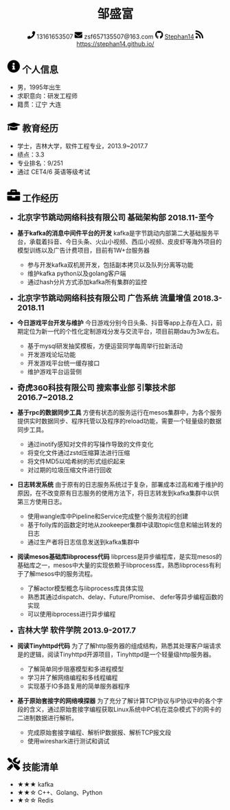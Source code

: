  <center>
     <h1>邹盛富</h1>
     <div>
         <span>
             <img src="assets/phone-solid.svg" width="18px">
             13161653507
         </span>
         <span>
             <img src="assets/envelope-solid.svg" width="18px">
             zsf657135507@163.com
         </span>
         <span>
             <img src="assets/github-brands.svg" width="18px">
             <a href="https://github.com/Stephan14">Stephan14</a>
         </span>
         <span>
             <img src="assets/rss-solid.svg" width="18px">
             <a href="#">https://stephan14.github.io/</a>
         </span>
     </div>
 </center>

 ## <img src="assets/info-circle-solid.svg" width="30px"> 个人信息

 - 男，1995年出生
 - 求职意向：研发工程师
 - 籍贯：辽宁 大连

## <img src="assets/graduation-cap-solid.svg" width="30px"> 教育经历

- 学士，吉林大学，软件工程专业，2013.9~2017.7
- 绩点：3.3
- 专业排名：9/251
- 通过 CET4/6 英语等级考试

## <img src="assets/briefcase-solid.svg" width="30px"> 工作经历

- <font size=4>**北京字节跳动网络科技有限公司 基础架构部 2018.11-至今**</font>

 - **基于kafka的消息中间件平台的开发**
 kafka是字节跳动内部第二大基础服务平台，承载着抖音、今日头条、火山小视频、西瓜小视频、皮皮虾等海外项目的模型训练以及广告计费项目，目前有1W+台服务器
    - 参与开发kafka双机房开发，包括副本拷贝以及队列分离等功能
    - 维护kafka python以及golang客户端
    - 通过hash分片方式添加kafka所有集群的监控

- <font size=4>**北京字节跳动网络科技有限公司 广告系统 流量增值 2018.3-2018.11**</font>

 - **今日游戏平台开发与维护**
 今日游戏分别今日头条、抖音等app上存在入口，前期定位为新一代的个性化定制游戏分发与交流平台，项目前期dau为3w左右。

    - 基于mysql研发抽奖模板，方便运营同学每周举行拉新活动
    - 开发游戏论坛功能
    - 开发游戏平台统一缓存接口
    - 维护游戏平台运营侧


- <font size=4>**奇虎360科技有限公司 搜索事业部 引擎技术部 2016.7~2018.2**</font>

 - **基于rpc的数据同步工具**
 方便有状态的服务运行在mesos集群中，为各个服务提供实时数据同步、程序托管以及程序的reload功能，需要一个轻量级的数据同步工具。

    - 通过inotify感知对文件的写操作导致的文件变化
    - 将变化文件通过zstd压缩算法进行压缩
    - 将文件MD5以哈希树的形式组织起来
    - 对过期的垃圾压缩文件进行回收

 - **日志转发系统**
 由于原有的日志服务系统过于复杂，部署成本过高和难于维护的原因，在不改变原有日志服务的使用方法下，将日志转发到kafka集群中以供第三方使用日志。

    - 使用wangle库中Pipeline和Service完成整个服务流程的创建
    - 基于folly库的函数定时地从zookeeper集群中读取topic信息和输出转发的日志
    - 通过生产者将日志信息发送到kafka集群中

 - **阅读mesos基础库libprocess代码**
 libprcess是异步编程库，是实现mesos的基础库之一，mesos中大量的实现依赖于libprocess库，熟悉libprocess有利于了解mesos中的服务流程。

    - 了解actor模型概念与libprocess库具体实现
    - 熟悉其通过dispatch、delay、Future/Promise、 defer等异步编程函数的实现
    - 可以使用ibprocess进行异步编程


- <font size=4>**吉林大学 软件学院 2013.9-2017.7**</font>
 - **阅读Tinyhttpd代码**
 为了了解http服务器的组成结构，熟悉其处理客户端请求是的逻辑，阅读Tinyhttpd开源项目，Tinyhttpd是一个轻量级http服务器。

    - 了解简单同步阻塞模型和多进程模型
    - 学习并了解网络编程和多线程编程
    - 实现基于IO多路复用的简单服务器程序
 - **基于原始套接字的网络嗅探器**
 为了充分了解计算TCP协议与IP协议中的各个字段的含义，通过原始套接字编程获取Linux系统中PC机在混杂模式下的网卡的二进制数据进行解析。

    - 完成原始套接字编程、解析IP数据报、解析TCP报文段
    - 使用wireshark进行测试和调试

## <img src="assets/tools-solid.svg" width="30px"> 技能清单

- ★★★ kafka
- ★★☆ C++、Golang、Python
- ★☆☆ Redis
